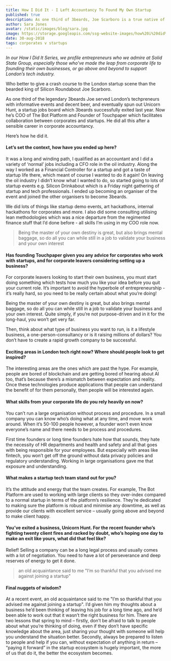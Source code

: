 ```yaml
---
title: How I Did It - I Left Accountancy To Found My Own Startup
published: true
description: As one third of 3beards, Joe Scarboro is a true native of the London tech scene. But it wasn't always so. Here's how he jumped into the startup world, what he learned from successfully exiting his first business, and what every corporate professional should know before they launch their own rocket ship.
author: Sara Jones
avatar: /static/images/blog/sara.jpg
image: https://storage.googleapis.com/ssg-website-images/how%20i%20did%20it%20joe%20scarboro/how%20i%20did%20it%20joe%20scarboro%20header.jpg
date: 30-aug-2018
tags: corporates v startups
---
```


*In our How I Did It Series, we profile entrepreneurs who we admire at Solid State Group, especially those who’ve made the leap from corporate life to founding their own businesses, or go above and beyond to support London’s tech industry.*

Who better to give a crash course to the London startup scene than the bearded king of Silicon Roundabout Joe Scarboro. 

As one third of the legendary 3beards Joe served London’s techpreneurs with informative events and decent beer, and eventually spun out Unicorn Hunt, a startup jobs board which 3beards successfully exited last year. Now he’s COO of The Bot Platform and Founder of Touchpaper which facilitates collaboration between corporates and startups. He did all this after a sensible career in corporate accountancy.

Here’s how he did it.

#### Let’s set the context, how have you ended up here?

It was a long and winding path, I qualified as an accountant and I did a variety of ‘normal’ jobs including a CFO role in the oil industry. Along the way I worked as a Financial Controller for a startup and got a taste of startup life there, which meant of course I wanted to do it again! On leaving the oil industry I didn’t know what I wanted to do, so started going to lots of startup events e.g. Silicon Drinkabout which is a Friday night gathering of startup and tech professionals. I ended up becoming an organiser of the event and joined the other organisers to become 3beards.

We did lots of things like startup demo events, art hackathons, internal hackathons for corporates and more. I also did some consulting utilising lean methodologies which was a nice departure from the regimented finance stuff that I’d done before - all skills I’m using in my COO role now.

> Being the master of your own destiny is great, but also brings mental baggage, so do all you can while still in a job to validate your business and your own interest

#### Has founding Touchpaper given you any advice for corporates who work with startups, and for corporate leavers considering setting up a business?

For corporate leavers looking to start their own business, you must start doing something which tests how much you like your idea before you quit your current role. It’s important to avoid the hyperbole of entrepreneurship - it’s really hard, so you need to be really certain about what you’re doing!

Being the master of your own destiny is great, but also brings mental baggage, so do all you can while still in a job to validate your business and your own interest. Quite simply, if you’re not purpose-driven and in it for the long-haul, you won’t get very far.

Then, think about what type of business you want to run, is it a lifestyle business, a one-person-consultancy or is it raising millions of dollars? You don’t have to create a rapid growth company to be successful.

#### Exciting areas in London tech right now? Where should people look to get inspired?

The interesting areas are the ones which are past the hype. For example, people are bored of blockchain and are getting bored of hearing about AI too, that’s because there’s a mismatch between expectation and reality. Once these technologies produce applications that people can understand the benefit of for them personally, then people will be interested again.

#### What skills from your corporate life do you rely heavily on now?

You can’t run a large organisation without process and procedure. In a small company you can know who’s doing what at any time, and move work around. When it’s 50-100 people however, a founder won’t even know everyone’s name and there needs to be process and procedures.

First time founders or long time founders hate how that sounds, they hate the necessity of HR departments and health and safety and all that goes with being responsible for your employees. But especially with areas like fintech, you won’t get off the ground without data privacy policies and regulatory understanding. Working in large organisations gave me that exposure and understanding.

#### What makes a startup tech team stand out for you?

It’s the attitude and energy that the team creates. For example, The Bot Platform are used to working with large clients so they over-index compared to a normal startup in terms of the platform’s resilience. They’re dedicated to making sure the platform is robust and minimise any downtime, as well as provide our clients with excellent service – usually going above and beyond to make client happy.

#### You’ve exited a business, Unicorn Hunt. For the recent founder who’s fighting twenty client fires and racked by doubt, who’s hoping one day to make an exit like yours, what did that feel like?

Relief! Selling a company can be a long legal process and usually comes with a lot of negotiation. You need to have a lot of perseverance and deep reserves of energy to get it done.

> an old acquaintance said to me "I’m so thankful that you advised me against joining a startup"

#### Final nuggets of wisdom?

At a recent event, an old acquaintance said to me "I’m so thankful that you advised me against joining a startup". I’d given him my thoughts about a business he’d been thinking of leaving his job for a long time ago, and he’d been able to work out that it wasn’t the right business for him. There are two lessons that spring to mind – firstly, don’t be afraid to talk to people about what you’re thinking of doing, even if they don’t have specific knowledge about the area, just sharing your thought with someone will help you understand the situation better. Secondly, always be prepared to listen to people and help if you can, without expectation of anything in return – “paying it forward” in the startup ecosystem is hugely important, the more of us that do it, the better the ecosystem becomes.

